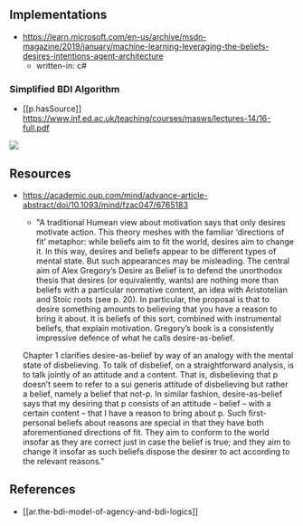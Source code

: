 
## Implementations

- https://learn.microsoft.com/en-us/archive/msdn-magazine/2019/january/machine-learning-leveraging-the-beliefs-desires-intentions-agent-architecture
  - written-in: c#

### Simplified BDI Algorithm

- [[p.hasSource]] https://www.inf.ed.ac.uk/teaching/courses/masws/lectures-14/16-full.pdf

![](/assets/images/2022-12-08-14-19-28.png)

## Resources

- https://academic.oup.com/mind/advance-article-abstract/doi/10.1093/mind/fzac047/6765183
  - "A traditional Humean view about motivation says that only desires motivate action. This theory meshes with the familiar ‘directions of fit’ metaphor: while beliefs aim to fit the world, desires aim to change it. In this way, desires and beliefs appear to be different types of mental state. But such appearances may be misleading. The central aim of Alex Gregory’s Desire as Belief is to defend the unorthodox thesis that desires (or equivalently, wants) are nothing more than beliefs with a particular normative content, an idea with Aristotelian and Stoic roots (see p. 20). In particular, the proposal is that to desire something amounts to believing that you have a reason to bring it about. It is beliefs of this sort, combined with instrumental beliefs, that explain motivation. Gregory’s book is a consistently impressive defence of what he calls desire-as-belief.

  Chapter 1 clarifies desire-as-belief by way of an analogy with the mental state of disbelieving. To talk of disbelief, on a straightforward analysis, is to talk jointly of an attitude and a content. That is, disbelieving that p doesn’t seem to refer to a sui generis attitude of disbelieving but rather a belief, namely a belief that not-p. In similar fashion, desire-as-belief says that my desiring that p consists of an attitude – belief – with a certain content – that I have a reason to bring about p. Such first-personal beliefs about reasons are special in that they have both aforementioned directions of fit. They aim to conform to the world insofar as they are correct just in case the belief is true; and they aim to change it insofar as such beliefs dispose the desirer to act according to the relevant reasons."


## References

- [[ar.the-bdi-model-of-agency-and-bdi-logics]]